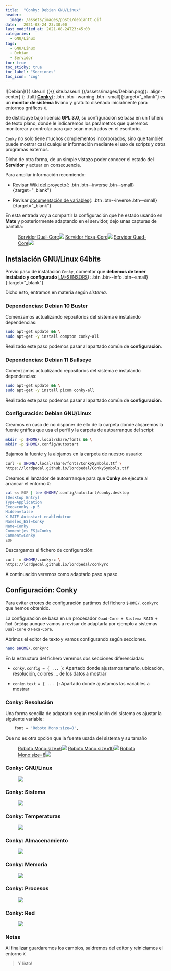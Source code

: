 ```yaml
---
title:  "Conky: Debian GNU/Linux"
header:
  image: /assets/images/posts/debiantt.gif
date:   2021-08-24 23:30:00
last_modified_at: 2021-08-24T23:45:00
categories:
  - GNU/Linux
tags:
  - GNU/Linux
  - Debian
  - Servidor
toc: true
toc_sticky: true
toc_label: "Secciones"
toc_icon: "cog"
---
```


![Debian]({{ site.url }}{{ site.baseurl }}/assets/images/Debian.png){: .align-center}
{: .full}
[**Conky**](https://github.com/brndnmtthws/conky){: .btn .btn--warning .btn--small}{:target="_blank"} es un **monitor de sistema** liviano y gratuito diseñado inicialmente para entornos gráficos `X`. 

Se distribuye bajo licencia **GPL 3.0**, su configuración se basa en un fichero de texto plano, donde le indicaremos los parámetros que queremos monitorear y controlar para que sean mostrados en el escritorio.

`Conky` no solo tiene muchos complementos incorporados, sino que también puede mostrar casi cualquier información mediante el uso de scripts y otros programas externos.

Dicho de otra forma, de un simple vistazo poder conocer el estado del **Servidor** y actuar en consecuencia.

Para ampliar información recomiendo:

 * Revisar [Wiki del proyecto](https://github.com/brndnmtthws/conky/wiki){: .btn .btn--inverse .btn--small}{:target="_blank"} 

 * Revisar [documentación de variables](http://conky.sourceforge.net/variables.html){: .btn .btn--inverse .btn--small}{:target="_blank"}

En esta entrada voy a compartir la configuración que he estado usando en **Mate** y posteriormente adaptando en el servidor, dejo unas capturas de pantalla:

<figure class="third">
    <a href="/assets/images/posts/conky0.jpg">Servidor Dual-Core<img src="/assets/images/posts/conky0.jpg"></a>
    <a href="/assets/images/posts/conky00.jpg">Servidor Hexa-Core<img src="/assets/images/posts/conky00.jpg"></a>
    <a href="/assets/images/posts/conky000.jpg">Servidor Quad-Core<img src="/assets/images/posts/conky000.jpg"></a>
</figure>

## Instalación GNU/Linux 64bits

Previo paso de instalación `Conky`, comentar que **debemos de tener instalado y configurado** [LM-SENSORS](https://lordpedal.github.io/gnu/linux/debian-11-servidor/#modding){: .btn .btn--info .btn--small}{:target="_blank"}

Dicho esto, entramos en materia según *sistema*.

### Dependencias: Debian 10 Buster

Comenzamos actualizando repositorios del sistema e instalando dependencias:

```bash
sudo apt-get update && \
sudo apt-get -y install compton conky-all
```

Realizado este paso podemos pasar al apartado común de **configuración**.

### Dependencias: Debian 11 Bullseye

Comenzamos actualizando repositorios del sistema e instalando dependencias:

```bash
sudo apt-get update && \
sudo apt-get -y install picom conky-all
```

Realizado este paso podemos pasar al apartado común de **configuración**.

### Configuración: Debian GNU/Linux

Creamos en caso de no disponer de ello de la carpeta donde alojaremos la fuente gráfica que usa el perfil y la carpeta de autoarranque del script:

```bash
mkdir -p $HOME/.local/share/fonts && \
mkdir -p $HOME/.config/autostart
```

Bajamos la fuente y la alojamos en la carpeta de nuestro usuario:

```bash
curl -o $HOME/.local/share/fonts/ConkySymbols.ttf \
https://lordpedal.github.io/lordpedal/ConkySymbols.ttf
```

Creamos el lanzador de autoarranque para que **Conky** se ejecute al arrancar el entorno `X`:

```bash
cat << EOF | tee $HOME/.config/autostart/conky.desktop
[Desktop Entry]
Type=Application
Exec=conky -p 5
Hidden=false
X-MATE-Autostart-enabled=true
Name[es_ES]=Conky
Name=Conky
Comment[es_ES]=Conky
Comment=Conky
EOF
```

Descargamos el fichero de configuración:

```bash
curl -o $HOME/.conkyrc \
https://lordpedal.github.io/lordpedal/conkyrc
```

A continuación veremos como adaptarlo paso a paso.


## Configuración: Conky

Para evitar errores de configuración partimos del fichero `$HOME/.conkyrc` que hemos obtenido.

La configuración se basa en un procesador `Quad-Core + Sistema RAID + Red Bridge` aunque vamos a revisar de adaptarla por ejemplo a sistemas `Dual-Core` o `Hexa-Core`.

Abrimos el editor de texto y vamos configurando según secciones.

```bash
nano $HOME/.conkyrc
```

En la estructura del fichero veremos dos secciones diferenciadas:

 * `conky.config = { ... }`: Apartado donde ajustamos tamaño, ubicación, resolución, colores ... de los datos a mostrar

 * `conky.text = { ... }`: Apartado donde ajustamos las variables a mostrar

### Conky: Resolución

Una forma sencilla de adaptarlo según resolución del sistema es ajustar la siguiente variable:

```bash
    font = 'Roboto Mono:size=8',
```

Que no es otra opción que la fuente usada del sistema y su tamaño

<figure class="third">
    <a href="/assets/images/posts/conky0.png">Roboto Mono:size=6<img src="/assets/images/posts/conky0.png"></a>
    <a href="/assets/images/posts/conky00.png">Roboto Mono:size=10<img src="/assets/images/posts/conky00.png"></a>
    <a href="/assets/images/posts/conky000.png">Roboto Mono:size=8<img src="/assets/images/posts/conky000.png"></a>
</figure>

### Conky: GNU/Linux

<figure>
    <a href="/assets/images/posts/conky01.png"><img src="/assets/images/posts/conky01.png"></a>
</figure>

### Conky: Sistema

<figure>
    <a href="/assets/images/posts/conky02.png"><img src="/assets/images/posts/conky02.png"></a>
</figure>

### Conky: Temperaturas

<figure>
    <a href="/assets/images/posts/conky03.png"><img src="/assets/images/posts/conky03.png"></a>
</figure>

### Conky: Almacenamiento

<figure>
    <a href="/assets/images/posts/conky04.png"><img src="/assets/images/posts/conky04.png"></a>
</figure>

### Conky: Memoria

<figure>
    <a href="/assets/images/posts/conky05.png"><img src="/assets/images/posts/conky05.png"></a>
</figure>

### Conky: Procesos

<figure>
    <a href="/assets/images/posts/conky06.png"><img src="/assets/images/posts/conky06.png"></a>
</figure>

### Conky: Red

<figure>
    <a href="/assets/images/posts/conky07.png"><img src="/assets/images/posts/conky07.png"></a>
</figure>

### Notas

Al finalizar guardaremos los cambios, saldremos del editor y reiniciamos el entorno `X`

> Y listo!
